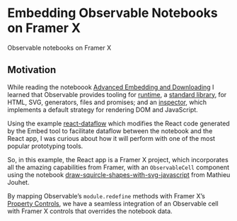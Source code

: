 # Embedding Observable Notebooks on Framer X

Observable notebooks on Framer X

## Motivation

While reading the noteboook [Advanced Embedding and Downloading](https://observablehq.com/@observablehq/downloading-and-embedding-notebooks) I learned that Observable provides tooling for [runtime](https://github.com/observablehq/runtime), a [standard library](https://github.com/observablehq/stdlib), for HTML, SVG, generators, files and promises; and an [inspector](https://github.com/observablehq/inspector), which implements a default strategy for rendering DOM and JavaScript.

Using the example [react-dataflow](https://github.com/observablehq/examples/tree/main/react-dataflow) which modifies the React code generated by the Embed tool to facilitate dataflow between the notebook and the React app, I was curious about how it will perform with one of the most popular prototyping tools.

So, in this example, the React app is a Framer X project, which incorporates all the amazing capabilities from Framer, with an `ObservableCell` component using the notebook [draw-squircle-shapes-with-svg-javascript](https://observablehq.com/@daformat/draw-squircle-shapes-with-svg-javascript) from Mathieu Jouhet.

By mapping Observable’s `module.redefine` methods with Framer X’s [Property Controls](https://www.framer.com/api/property-controls/), we have a seamless integration of an Observable cell with Framer X controls that overrides the notebook data.


